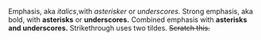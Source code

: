 Emphasis, aka *italics*,with *asterisker* or *underscores.*
Strong emphasis, aka bold, with **asterisks** or **underscores.**
Combined emphasis with **asterisks and underscores.**
Strikethrough uses two tildes. ~~Scratch this.~~
